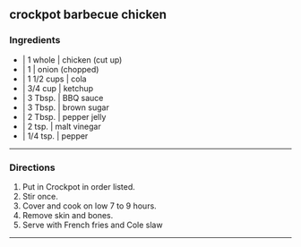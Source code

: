 ## crockpot barbecue chicken

### Ingredients

* | 1 whole    | chicken (cut up)
* | 1          | onion (chopped)
* | 1 1/2 cups | cola
* | 3/4 cup    | ketchup
* | 3 Tbsp.    | BBQ sauce
* | 3 Tbsp.    | brown sugar
* | 2 Tbsp.    | pepper jelly
* | 2 tsp.     | malt vinegar
* | 1/4 tsp.   | pepper

---

### Directions

1. Put in Crockpot in order listed.
1. Stir once.
1. Cover and cook on low 7 to 9 hours.
1. Remove skin and bones.
1. Serve with French fries and Cole slaw

---

